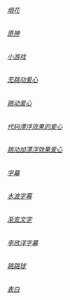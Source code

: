 ###### [烟花](https://jljx.github.io/yh.html)

###### [原神](https://jljx.github.io/ys.html)

###### [小游戏](https://jljx.github.io/ljxcxk.html)

###### [无跳动爱心](https://jljx.github.io/Love.html)

###### [跳动爱心](https://jljx.github.io/love.html)

###### [代码漂浮效果的爱心](https://jljx.github.io/xxxx.html)

###### [跳动加漂浮效果爱心](https://jljx.github.io/mmmm.html)

###### [字幕](https://jljx.github.io/eeee.html)

###### [水波字幕](https://jljx.github.io/uuuu.html)

###### [渐变文字](https://jljx.github.io/gggg.html)

###### [李欣洋字幕](https://jljx.github.io/oooo.html)

###### [跳跳球](https://jljx.github.io/uuu.html)

###### [表白](https://jljx.github.io/kkkk.html)
